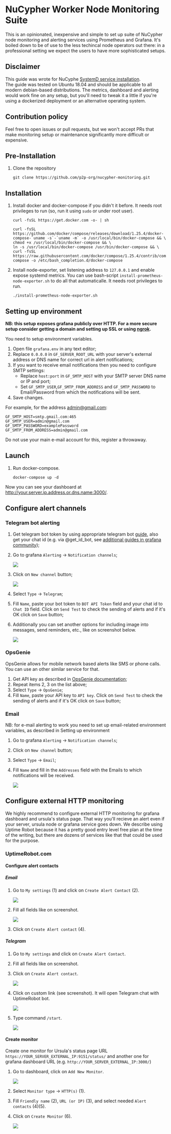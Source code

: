 # NuCypher Worker Node Monitoring Suite

This is an opinionated, inexpensive and simple to set up suite of NuCypher node monitoring and alerting services using Prometheus and Grafana. It's boiled down to be of use to the less techincal node operators out there: in a professional setting we expect the users to have more sophisticated setups. 

## Disclaimer

This guide was wrote for NuCyphe [SystemD service installation](https://docs.nucypher.com/en/latest/guides/installation_guide.html#systemd-service-installation).  
The guide was tested on Ubuntu 18.04 and should be applicable to all modern debian-based distributions. The metrics, dashboard and alerting would work fine on any setup, but you'll need to tweak it a little if you're using a dockerized deployment or an alternative operating system.

## Contribution policy

Feel free to open issues or pull requests, but we won't accept PRs that make monitoring setup or maintenance significantly more difficult or expensive.


## Pre-Installation

1. Clone the repository

    ```shell
    git clone https://github.com/p2p-org/nucypher-monitoring.git
    ```

## Installation

1. Install docker and docker-compose if you didn't it before. It needs root privileges to run (so, run it using `sudo` or under root user).

    ```shell
    curl -fsSL https://get.docker.com -o- | sh

    curl -fsSL https://github.com/docker/compose/releases/download/1.25.4/docker-compose-`uname -s`-`uname -m` -o /usr/local/bin/docker-compose && \
    chmod +x /usr/local/bin/docker-compose && \
    ln -s /usr/local/bin/docker-compose /usr/bin/docker-compose && \
    curl -fsSL https://raw.githubusercontent.com/docker/compose/1.25.4/contrib/completion/bash/docker-compose -o /etc/bash_completion.d/docker-compose
    ```

2. Install node-exporter, set listening address to `127.0.0.1` and enable expose systemd metrics.
You can use bash-script `install-prometheus-node-exporter.sh` to do all that automaticalle. It needs root privileges to run.

    ```shell
    ./install-prometheus-node-exporter.sh
    ```

## Setting up environment

**NB: this setup exposes grafana publicly over HTTP. For a more secure setup consider getting a domain and setting up SSL or using [ngrok](https://ngrok.com/).**

You need to setup environment variables.

1. Open file `grafana.env` in any text editor;
2. Replace `0.0.0.0` in `GF_SERVER_ROOT_URL` with your server's external address or DNS name for correct url in alert notifications;
3. If you want to receive email notifications then you need to configure SMTP settings:
    * Replace `host:port` in `GF_SMTP_HOST` with your SMTP server DNS name or IP and port;
    * Set `GF_SMTP_USER`,`GF_SMTP_FROM_ADDRESS` and `GF_SMTP_PASSWORD` to Email/Password from which the notifications will be sent.
4. Save changes.

For example, for the address admin@gmail.com:
```shell
GF_SMTP_HOST=smtp.gmail.com:465
GF_SMTP_USER=admin@gmail.com
GF_SMTP_PASSWORD=examplePassword
GF_SMTP_FROM_ADDRESS=admin@gmail.com
```

Do not use your main e-mail account for this, register a throwaway.

## Launch

1. Run docker-compose.

    ```shell
    docker-compose up -d
    ```

Now you can see your dashboard at http://your.server.ip.address.or.dns.name:3000/.

## Configure alert channels

### Telegram bot alerting

1. Get telegram bot token by using appropriate telegram bot [guide](https://core.telegram.org/bots#6-botfather), also get your chat id (e.g. via @get_id_bot, see [additional guides in grafana community](https://community.grafana.com/t/telegram-alert-channel-configuration/242));
2. Go to grafana `Alerting` -> `Notification channels`;

    ![](./.pics/telegram_1.png)

3. Click on `New channel` button;

    ![](./.pics/telegram_2.png)

4. Select `Type` -> `Telegram`;
5. Fill `Name`, paste your bot token to `BOT API Token` field and your chat id to `Chat ID` field. Click on `Send Test` to check the sending of alerts and if it's OK click on `Save` button;
6. Additionally you can set another options for including image  into messages, send reminders, etc., like on screenshot below.

    ![](./.pics/telegram_3.png)

### OpsGenie
OpsGenie allows for mobile network based alerts like SMS or phone calls. You can use an other similar service for that.

1. Get API key as described in [OpsGenie documentation](https://docs.opsgenie.com/docs/api-key-management);
2. Repeat items 2, 3 on the list above;
4. Select `Type` -> `OpsGenie`;
5. Fill `Name`, paste your API key to `API key`. Click on `Send Test` to check the sending of alerts and if it's OK click on `Save` button;

### Email

NB: for e-mail alerting to work you need to set up email-related environment variables, as described in Setting up environment

1. Go to grafana `Alerting` -> `Notification channels`;
2. Click on `New channel` button;
3. Select `Type` -> `Email`;
4. Fill `Name` and fill in the `Addresses` field with the Emails to which notifications will be received.

    ![](./.pics/email_1.png)

## Configure external HTTP monitoring

We highly recommend to configure external HTTP monitoring for grafana dashboard and ursula's status page. That way you'll recieve an alert even if your server, ursula node or grafana service goes down. We describe using Uptime Robot because it has a pretty good entry level free plan at the time of the writing, but there are dozens of services like that that could be used for the purpose.

### UptimeRobot.com

#### Configure alert contacts

##### Email

1. Go to `My settings` (1) and click on `Create Alert Contact` (2).

    ![](./.pics/uptimerobot_3.png)

2. Fill all fields like on screenshot.

    ![](./.pics/uptimerobot_7.png)

3. Click on `Create Alert contact` (4).

##### Telegram

1. Go to `My settings` and click on `Create Alert Contact`.
2. Fill all fields like on screenshot.
3. Click on `Create Alert contact`.

    ![](./.pics/uptimerobot_4.png)

4. Click on custom link (see screenshot). It will open Telegram chat with UptimeRobot bot.

    ![](./.pics/uptimerobot_5.png)

5. Type command `/start`.

    ![](./.pics/uptimerobot_6.png)


#### Create monitor

Create one monitor for Ursula's status page URL `https://YOUR_SERVER_EXTERNAL_IP:9151/status/` and another one for grafana dashboard URL (e.g. `http://YOUR_SERVER_EXTERNAL_IP:3000/`)

1. Go to dashboard, click on `Add New Monitor`.

    ![](./.pics/uptimerobot_1.png)

2. Select `Monitor type` -> `HTTP(s)` (1).
3. Fill `Friendly name` (2), `URL (or IP)` (3), and select needed `Alert contacts` (4)(5).
4. Click on `Create Monitor` (6).

    ![](./.pics/uptimerobot_2.png)
